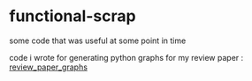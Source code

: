 # functional-scrap
some code that was useful at some point in time

code i wrote for generating python graphs for my review paper : [review_paper_graphs](./review_paper_graphs)


